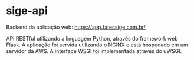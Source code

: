 # sige-api

Backend da aplicação web: https://app.fatecsige.com.br/

API RESTful utilizando a linguagem Python, através do framework web Flask.
A aplicação foi servida utilizando o NGINX e está hospedado em um servidor da AWS. A interface WSGI foi implementada através do uWSGI.
